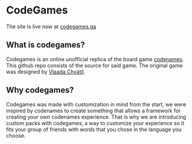 # CodeGames
The site is live now at [codegames.ga](http://www.codegames.ga/)
## What is codegames?
Codegames is an online unofficial replica of the board game [codenames](https://boardgamegeek.com/boardgame/178900/codenamescodenames). This github repo consists of the source for said game. The original game was designed by [Vlaada Chvátil](https://boardgamegeek.com/boardgamedesigner/789/vlaada-chvatil).
## Why codegames?
Codegames was made with customization in mind from the start, we were inspired by codenames to create something that allows a framework for creating your own codenames experience. That is why we are introducing custom packs with codegames, a way to customize your experience so it fits your group of friends with words that you chose in the language you choose.